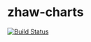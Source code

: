 # zhaw-charts

[![Build Status](https://travis-ci.org/mohammed-ali-1/zhaw-charts.svg?branch=master)](https://travis-ci.org/mohammed-ali-1/zhaw-charts)
